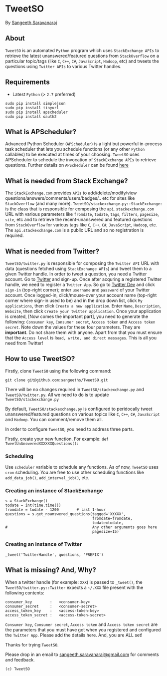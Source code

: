 TweetSO
=======

By [Sangeeth Saravanaraj](https://github.com/sangeeths)

## About

`TweetSO` is an automated `Python` program which uses `StackExchange APIs` to retrieve the latest unanswered/featured questions from `StackOverflow` on a particular topic/tags (like `C`, `C++`, `C#`, `JavaScript`, `Hadoop`, etc) and tweets the questions using `Twitter APIs` to various Twitter handles.

## Requirements 
* Latest `Python` (> `2.7` preferred)

```
sudo pip install simplejson
sudo pip install tinyurl
sudo pip install apscheduler
sudo pip install oauth2
```

## What is APScheduler?
Advanced Python Scheduler (`APScheduler`) is a light but powerful in-process task scheduler that lets you schedule functions (or any other `Python` callables) to be executed at times of your choosing. `TweetSO` uses APScheduler to schedule the invocation of `StackExchange APIs` to retrieve questions. Further details on `APScheduler` can be found [here](http://pythonhosted.org/APScheduler/)


## What is needed from Stack Exchange?
The `StackExchange.com` provides `APIs` to add/delete/modify/view questions/answers/comments/users/badges/.. etc for sites like `StackOverflow` (and many more). `TweetSO/stackexchange.py::StackExchange:` is the class that is responsible for composing the `api.stackexchange.com` URL with various parameters like `fromdate`, `todate`, `tags`, `filters`, `pagesize`, `site`, etc and to retrieve the recent-unanswered and featured questions from `StackOverflow` for various tags like `C`, `C++`, `C#`, `JavaScript`, `Hadoop`, etc. The `api.stackexchange.com` is a public URL and so no registration is required. 


## What is needed from Twitter?
`TweetSO/twitter.py` is responsible for composing the `Twitter API` URL with data (questions fetched using `StackExchange APIs`) and tweet them to a given Twitter handle. In order to tweet a question, you need a Twitter account. Go to [Twitter](https://twitter.com/) and sign-up. Once after acquring a registered Twitter handle, we need to register a `Twitter App`. So go to [Twitter Dev](https://dev.twitter.com/) and click `sign-in` (top-right corner); enter `username` and `password` of your Twitter account. Once logged-in, click/mouse-over your account name (top-right corner where sign-in used to be) and in the drop down list, click `My applications`, then click `Create a new application`. Enter `Name`, `Description`, `Website`, then click `Create your twitter application`. Once your application is created, [Now comes the important part], you need to generate the following: `Consumer key`, `Consumer secret`, `Access token` and `Access token secret`. Note down the values for these four parameters. They are __important__. Do not share them with anyone. Apart from that you must ensure that the `Access level` is `Read, write, and direct messages`. This is all you need from Twitter! 


## How to use TweetSO?
Firstly, clone `TweetSO` using the following command:

```
git clone git@github.com:sangeeths/TweetSO.git
```

There will be no changes required in `TweetSO/stackexchange.py` and `TweetSO/twitter.py`. All we need to do is to update `TweetSO/stackexchange.py`

By default, `TweetSO/stackexchange.py` is configured to peridocally tweet unanswered/featured questions on various topics like  `C`, `C++`, `C#`, `JavaScript` and `Hadoop`. You can comment/remove them all. 

In order to configure `TweetSO`, you need to address three parts. 

Firstly, create your new function. For example: `def TweetUnAnsweredXXXXXXQuestions():`

### Scheduling
Use `scheduler` variable to schedule any functions. As of now, `TweetSO` uses `cron` scheduling. You are free to use other scheduling functions like `add_data_job()`, `add_interval_job()`, etc. 

### Creating an instance of StackExchange
```
s = StackExchange()
todate = int(time.time())
fromdate = todate - 1200        # last 1-hour
questions = s.get_noanswered_questions(tagged='XXXXX',
                                       fromdate=fromdate,
                                       todate=todate,
#                                      Any other arguments goes here  
                                       pagesize=15)
```

### Creating an instance of Twitter
```
_tweet('TwitterHandle', questions, 'PREFIX')
```

## What is missing? And, Why?
When a twitter handle (for example: `XXX`) is passed to `_tweet()`, the `TweetSO/twitter.py::Twitter` expects a `~/.XXX` file present with the following contents:

```
consumer_key        :   <consumer-key>
consumer_secret     :   <consumer-secret>
access_token_key    :   <access-token-key>
access_token_secret :   <access-token-secret>
```

`Consumer key`, `Consumer secret`, `Access token` and `Access token secret` are the parameters that you must have got when you registered and configured the `Twitter App`. Please add the details here. And, you are ALL set!


Thanks for trying `TweetSO`.

Please drop in an email to sangeeth.saravanaraj@gmail.com for comments and feedback.

`(c) TweetSO`

